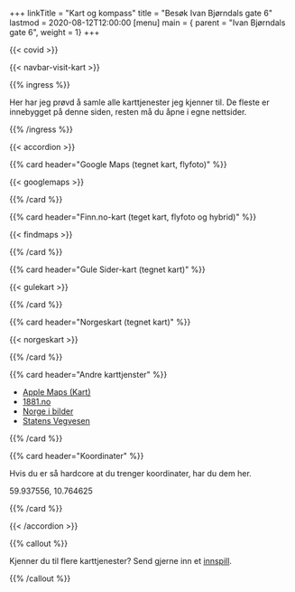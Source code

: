 +++
linkTitle = "Kart og kompass"
title = "Besøk Ivan Bjørndals gate 6"
lastmod = 2020-08-12T12:00:00
[menu]
main = { parent = "Ivan Bjørndals gate 6", weight = 1}
+++

{{< covid >}}

{{< navbar-visit-kart >}}

{{% ingress %}}

Her har jeg prøvd å samle alle karttjenester jeg kjenner til. De fleste er innebygget på denne
siden, resten må du åpne i egne nettsider.

{{% /ingress %}}

{{< accordion >}}

{{% card header="Google Maps (tegnet kart, flyfoto)" %}}

{{< googlemaps >}}

{{% /card %}}

{{% card header="Finn.no-kart (teget kart, flyfoto og hybrid)" %}}

{{< findmaps >}}

{{% /card %}}

{{% card header="Gule Sider-kart (tegnet kart)" %}}

{{< gulekart >}}

{{% /card %}}

{{% card header="Norgeskart (tegnet kart)" %}}

{{< norgeskart >}}

{{% /card %}}

{{% card header="Andre karttjenster" %}}

- [Apple Maps (Kart)](https://maps.apple.com/?address=Ivan%20Bj%C3%B8rndals%20Gate%206,%200472%20Oslo,%20Norge&ll=59.937556,10.764625&q=Avmerket%20posisjon&_ext=EiYpvV6rP273TUAxtQ540OuCJUA5OzTRm5T4TUBBm6nwQRqMJUBQBA==)
- [1881.no](https://kart.1881.no/?lat=59.9375397&lon=10.7646633&z=17&v=0&r=F1410926|&o=&layer=)
- [Norge i bilder](https://norgeibilder.no/?x=263425&y=6652028&level=14&utm=33&projects=&layers=&plannedOmlop=0&plannedGeovekst=0)
- [Statens Vegvesen](https://www.vegvesen.no/trafikkbeta?lat=59.93754&long=10.76466&zoom=15&listView=false)

{{% /card %}}

{{% card header="Koordinater" %}}

Hvis du er så hardcore at du trenger koordinater, har du dem her.

59.937556, 10.764625

{{% /card %}}

{{< /accordion >}}

{{% callout %}}

Kjenner du til flere karttjenester? Send gjerne inn et [innspill](/innspill).

{{% /callout %}}

